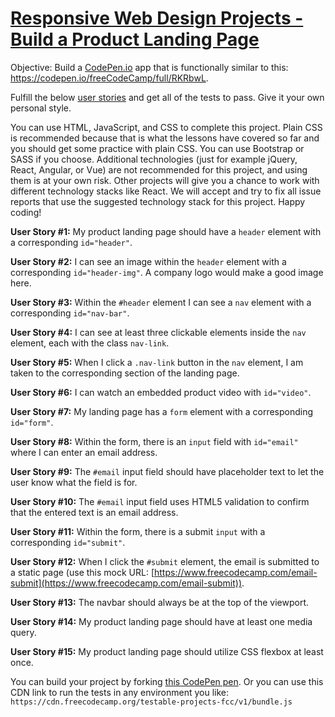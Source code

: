 # [Responsive Web Design Projects - Build a Product Landing Page](https://nicksocha-school.github.io/fcc-build-a-product-landing-page/)

Objective: Build a [CodePen.io](https://codepen.io/) app that is functionally similar to this: https://codepen.io/freeCodeCamp/full/RKRbwL.

Fulfill the below [user stories](https://en.wikipedia.org/wiki/User_story) and get all of the tests to pass. Give it your own personal style.

You can use HTML, JavaScript, and CSS to complete this project. Plain CSS is recommended because that is what the lessons have covered so far and you should get some practice with plain CSS. You can use Bootstrap or SASS if you choose. Additional technologies (just for example jQuery, React, Angular, or Vue) are not recommended for this project, and using them is at your own risk. Other projects will give you a chance to work with different technology stacks like React. We will accept and try to fix all issue reports that use the suggested technology stack for this project. Happy coding!

**User Story #1:** My product landing page should have a `header` element with a corresponding `id="header"`.

**User Story #2:** I can see an image within the `header` element with a corresponding `id="header-img"`. A company logo would make a good image here.

**User Story #3:** Within the `#header` element I can see a `nav` element with a corresponding `id="nav-bar"`.

**User Story #4:** I can see at least three clickable elements inside the `nav` element, each with the class `nav-link`.

**User Story #5:** When I click a `.nav-link` button in the `nav` element, I am taken to the corresponding section of the landing page.

**User Story #6:** I can watch an embedded product video with `id="video"`.

**User Story #7:** My landing page has a `form` element with a corresponding `id="form"`.

**User Story #8:** Within the form, there is an `input` field with `id="email"` where I can enter an email address.

**User Story #9:** The `#email` input field should have placeholder text to let the user know what the field is for.

**User Story #10:** The `#email` input field uses HTML5 validation to confirm that the entered text is an email address.

**User Story #11:** Within the form, there is a submit `input` with a corresponding `id="submit"`.

**User Story #12:** When I click the `#submit` element, the email is submitted to a static page (use this mock URL: [https://www.freecodecamp.com/email-submit](https://www.freecodecamp.com/email-submit)).

**User Story #13:** The navbar should always be at the top of the viewport.

**User Story #14:** My product landing page should have at least one media query.

**User Story #15:** My product landing page should utilize CSS flexbox at least once.

You can build your project by forking [this CodePen pen](http://codepen.io/freeCodeCamp/full/MJjpwO). Or you can use this CDN link to run the tests in any environment you like: `https://cdn.freecodecamp.org/testable-projects-fcc/v1/bundle.js`
